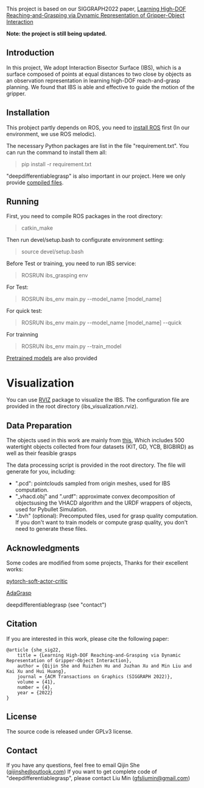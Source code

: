 
This project is based on our SIGGRAPH2022 paper, [Learning High-DOF Reaching-and-Grasping via Dynamic
Representation of Gripper-Object Interaction](https://arxiv.org/abs/2204.13998)

**Note: the project is still being updated.**

## Introduction
In this project, We adopt Interaction Bisector Surface (IBS), which is a surface composed of points at equal distances to two close by objects as an observation representation in learning high-DOF reach-and-grasp planning. We found that IBS is able and effective to guide the motion of the gripper.


## Installation
This probject partly depends on ROS, you need to [install ROS](http://wiki.ros.org/melodic/Installation) first (In our environment, we use ROS melodic).

The necessary Python packages are list in the file "requirement.txt".
You can run the command to install them all:
> pip install -r requirement.txt

"deepdifferentiablegrasp" is also important in our project.
Here we only provide [compiled files]().


## Running

First, you need to compile ROS packages in the root directory:
>catkin_make

Then run devel/setup.bash to configurate environment setting:
> source devel/setup.bash

Before Test or training, you need to run IBS service:
> ROSRUN ibs_grasping env

For Test:
>ROSRUN ibs_env main.py --model_name [model_name]

For quick test:
>ROSRUN ibs_env main.py --model_name [model_name] --quick

For trainning
>ROSRUN ibs_env main.py --train_model

[Pretrained models]() are also provided


# Visualization
You can use [RVIZ](http://wiki.ros.org/rviz) package to visualize the IBS. The configuration file are provided in the root directory (ibs_visualization.rviz).


## Data Preparation
The objects used in this work are mainly from [this](https://drive.google.com/file/d/1LD12JHqKKb4TjTy4vGZLrJoXsQZLOBPv/view),
Which includes 500 watertight objects collected from four datasets (KIT, GD, YCB, BIGBIRD) as well as their feasible grasps


The data processing script is provided in the root directory.
The file will generate for you, including:
* ".pcd": pointclouds sampled from origin meshes, used for IBS computation.
* "_vhacd.obj" and ".urdf": approximate convex decomposition of objectsusing the VHACD algorithm and the URDF wrappers of objects, used for Pybullet Simulation.
* ".bvh" (optional): Precomputed files, used for grasp quality computation. If you don't want to train models or compute grasp quality, you don't need to generate these files.


## Acknowledgments
Some codes are modified from some projects, Thanks for their
excellent works: 


[pytorch-soft-actor-critic](https://github.com/pranz24/pytorch-soft-actor-critic/)


[AdaGrasp](https://github.com/columbia-ai-robotics/adagrasp)


deepdifferentiablegrasp (see "contact")


## Citation
If you are interested in this work, please cite the following paper:

```
@article {she_sig22,
    title = {Learning High-DOF Reaching-and-Grasping via Dynamic Representation of Gripper-Object Interaction},
    author = {Qijin She and Ruizhen Hu and Juzhan Xu and Min Liu and Kai Xu and Hui Huang},
    journal = {ACM Transactions on Graphics (SIGGRAPH 2022)},
    volume = {41},
    number = {4},
    year = {2022}
}
```


## License
The source code is released under GPLv3 license.


## Contact
If you have any questions, feel free to email Qijin She (qijinshe@outlook.com)
If you want to get complete code of "deepdifferentiablegrasp", please contact Liu Min (gfsliumin@gmail.com)
